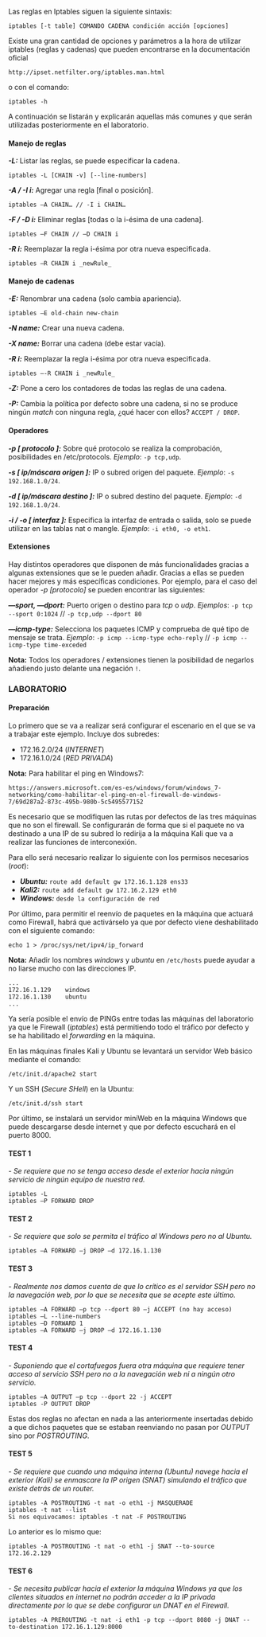 Las reglas en Iptables siguen la siguiente sintaxis:

```
iptables [-t table] COMANDO CADENA condición acción [opciones]
```

Existe una gran cantidad de opciones y parámetros a la hora de utilizar iptables (reglas y cadenas) que pueden encontrarse en la documentación oficial

```
http://ipset.netfilter.org/iptables.man.html
```

o con el comando:

```
iptables -h
```

A continuación se listarán y explicarán aquellas más comunes y que serán utilizadas posteriormente en el laboratorio.

#### [](https://openwebinars.net/academia/aprende/ethical-hacking-introduccion/1712/#manejo-de-reglas)Manejo de reglas

**_-L:_** Listar las reglas, se puede especificar la cadena.

```
iptables -L [CHAIN -v] [--line-numbers]
```

**_-A / -I i:_** Agregar una regla [final o posición].

```
iptables –A CHAIN… // -I i CHAIN…
```

**_-F / -D i:_** Eliminar reglas [todas o la i-ésima de una cadena].

```
iptables –F CHAIN // –D CHAIN i
```

**_-R i:_** Reemplazar la regla i-ésima por otra nueva especificada.

```
iptables –R CHAIN i _newRule_
```

#### [](https://openwebinars.net/academia/aprende/ethical-hacking-introduccion/1712/#manejo-de-cadenas)Manejo de cadenas

**_-E:_** Renombrar una cadena (solo cambia apariencia).

```
iptables –E old-chain new-chain
```

**_-N name:_** Crear una nueva cadena.

**_-X name:_** Borrar una cadena (debe estar vacía).

**_-R i:_** Reemplazar la regla i-ésima por otra nueva especificada.

```
iptables –-R CHAIN i _newRule_
```

**_-Z:_** Pone a cero los contadores de todas las reglas de una cadena.

**_-P:_** Cambia la política por defecto sobre una cadena, si no se produce ningún _match_ con ninguna regla, ¿qué hacer con ellos? `ACCEPT / DROP`.

#### [](https://openwebinars.net/academia/aprende/ethical-hacking-introduccion/1712/#operadores)Operadores

**_-p [ protocolo ]:_** Sobre qué protocolo se realiza la comprobación, posibilidades en /etc/protocols. _Ejemplo_: `-p tcp,udp`.

**_-s [ ip/máscara origen ]:_** IP o subred origen del paquete. _Ejemplo_: `-s 192.168.1.0/24`.

**_-d [ ip/máscara destino ]:_** IP o subred destino del paquete. _Ejemplo_: `-d 192.168.1.0/24`.

**_-i / -o [ interfaz ]:_** Especifica la interfaz de entrada o salida, solo se puede utilizar en las tablas nat o mangle. _Ejemplo_: `-i eth0, -o eth1`.

#### [](https://openwebinars.net/academia/aprende/ethical-hacking-introduccion/1712/#extensiones)Extensiones

Hay distintos operadores que disponen de más funcionalidades gracias a algunas extensiones que se le pueden añadir. Gracias a ellas se pueden hacer mejores y más específicas condiciones. Por ejemplo, para el caso del operador _-p [protocolo]_ se pueden encontrar las siguientes:

**_—sport, —dport:_** Puerto origen o destino para _tcp_ o _udp_. _Ejemplos_: `-p tcp --sport 0:1024` // `-p tcp,udp --dport 80`

**_—icmp-type:_** Selecciona los paquetes ICMP y comprueba de qué tipo de mensaje se trata. _Ejemplo_: `-p icmp --icmp-type echo-reply` // `-p icmp --icmp-type time-exceded`

**Nota:** Todos los operadores / extensiones tienen la posibilidad de negarlos añadiendo justo delante una negación `!`.

### [](https://openwebinars.net/academia/aprende/ethical-hacking-introduccion/1712/#[](#iptables-rules-laboratorio)laboratorio)[](https://openwebinars.net/academia/aprende/ethical-hacking-introduccion/1712/#iptables-rules-laboratorio)LABORATORIO

#### [](https://openwebinars.net/academia/aprende/ethical-hacking-introduccion/1712/#preparación)Preparación

Lo primero que se va a realizar será configurar el escenario en el que se va a trabajar este ejemplo. Incluye dos subredes:

-   172.16.2.0/24 (_INTERNET_)
-   172.16.1.0/24 (_RED PRIVADA_)

**Nota:** Para habilitar el ping en Windows7:

```
https://answers.microsoft.com/es-es/windows/forum/windows_7-networking/como-habilitar-el-ping-en-el-firewall-de-windows-7/69d287a2-873c-495b-980b-5c5495577152
```

Es necesario que se modifiquen las rutas por defectos de las tres máquinas que no son el firewall. Se configurarán de forma que si el paquete no va destinado a una IP de su subred lo redirija a la máquina Kali que va a realizar las funciones de interconexión.

Para ello será necesario realizar lo siguiente con los permisos necesarios (_root_):

-   **_Ubuntu:_** `route add default gw 172.16.1.128 ens33`
-   **_Kali2:_** `route add default gw 172.16.2.129 eth0`
-   **_Windows:_** `desde la configuración de red`

Por último, para permitir el reenvío de paquetes en la máquina que actuará como Firewall, habrá que activárselo ya que por defecto viene deshabilitado con el siguiente comando:

```
echo 1 > /proc/sys/net/ipv4/ip_forward
```

**Nota:** Añadir los nombres _windows_ y _ubuntu_ en `/etc/hosts` puede ayudar a no liarse mucho con las direcciones IP.

```
...
172.16.1.129    windows
172.16.1.130    ubuntu
...
```

Ya sería posible el envío de PINGs entre todas las máquinas del laboratorio ya que le Firewall (_iptables_) está permitiendo todo el tráfico por defecto y se ha habilitado el _forwarding_ en la máquina.

En las máquinas finales Kali y Ubuntu se levantará un servidor Web básico mediante el comando:

```
/etc/init.d/apache2 start
```

Y un SSH (_Secure SHell_) en la Ubuntu:

```
/etc/init.d/ssh start
```

Por último, se instalará un servidor miniWeb en la máquina Windows que puede descargarse desde internet y que por defecto escuchará en el puerto 8000.

#### [](https://openwebinars.net/academia/aprende/ethical-hacking-introduccion/1712/#test-1)TEST 1

_- Se requiere que no se tenga acceso desde el exterior hacia ningún servicio de ningún equipo de nuestra red._

```
iptables -L
iptables –P FORWARD DROP
```

#### [](https://openwebinars.net/academia/aprende/ethical-hacking-introduccion/1712/#test-2)TEST 2

_- Se requiere que solo se permita el tráfico al Windows pero no al Ubuntu._

```
iptables –A FORWARD –j DROP –d 172.16.1.130
```

#### [](https://openwebinars.net/academia/aprende/ethical-hacking-introduccion/1712/#test-3)TEST 3

_- Realmente nos damos cuenta de que lo crítico es el servidor SSH pero no la navegación web, por lo que se necesita que se acepte este último._

```
iptables –A FORWARD –p tcp --dport 80 –j ACCEPT (no hay acceso)
iptables –L --line-numbers
iptables –D FORWARD 1
iptables –A FORWARD –j DROP –d 172.16.1.130
```

#### [](https://openwebinars.net/academia/aprende/ethical-hacking-introduccion/1712/#test-4)TEST 4

_- Suponiendo que el cortafuegos fuera otra máquina que requiere tener acceso al servicio SSH pero no a la navegación web ni a ningún otro servicio._

```
iptables –A OUTPUT –p tcp --dport 22 -j ACCEPT
iptables -P OUTPUT DROP
```

Estas dos reglas no afectan en nada a las anteriormente insertadas debido a que dichos paquetes que se estaban reenviando no pasan por _OUTPUT_ sino por _POSTROUTING_.

#### [](https://openwebinars.net/academia/aprende/ethical-hacking-introduccion/1712/#test-5)TEST 5

_- Se requiere que cuando una máquina interna (Ubuntu) navege hacia el exterior (Kali) se enmascare la IP origen (SNAT) simulando el tráfico que existe detrás de un router._

```
iptables -A POSTROUTING -t nat -o eth1 -j MASQUERADE
iptables -t nat --list
Si nos equivocamos: iptables -t nat -F POSTROUTING
```

Lo anterior es lo mismo que:

```
iptables -A POSTROUTING -t nat -o eth1 -j SNAT --to-source 172.16.2.129
```

#### [](https://openwebinars.net/academia/aprende/ethical-hacking-introduccion/1712/#test-6)TEST 6

_- Se necesita publicar hacia el exterior la máquina Windows ya que los clientes situados en internet no podrán acceder a la IP privada directamente por lo que se debe configurar un DNAT en el Firewall._

```
iptables -A PREROUTING -t nat -i eth1 -p tcp --dport 8080 -j DNAT --to-destination 172.16.1.129:8000
```